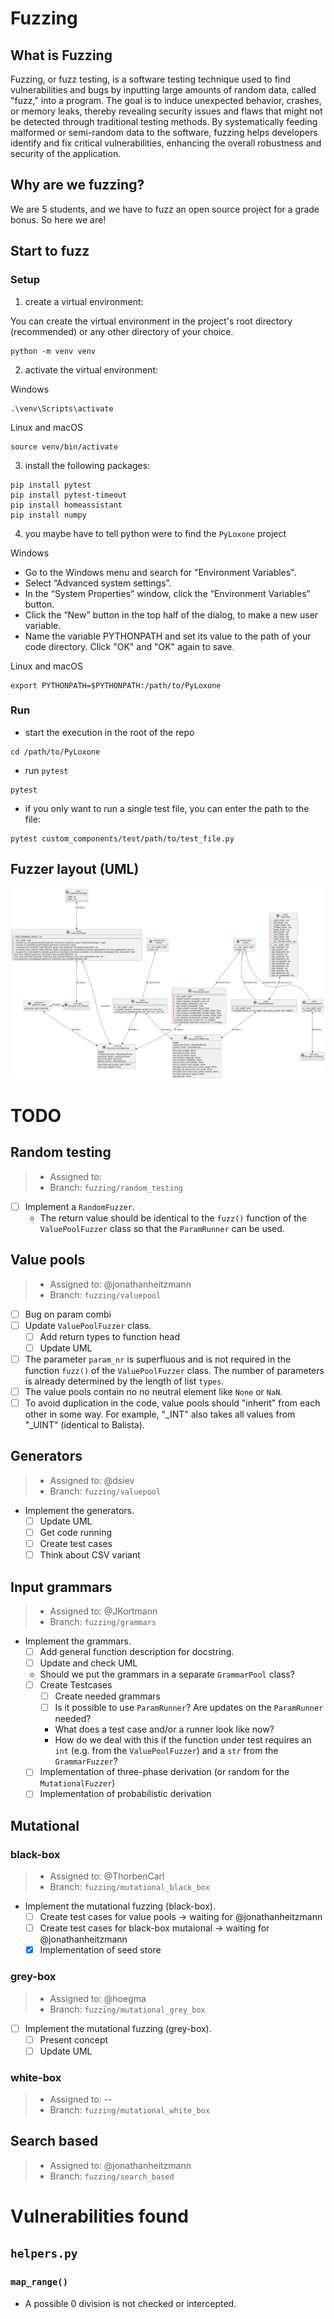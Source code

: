 # Fuzzing
## What is Fuzzing
Fuzzing, or fuzz testing, is a software testing technique used to find vulnerabilities and bugs by inputting large amounts of random data, called "fuzz," into a program. 
The goal is to induce unexpected behavior, crashes, or memory leaks, thereby revealing security issues and flaws that might not be detected through traditional testing methods. 
By systematically feeding malformed or semi-random data to the software, fuzzing helps developers identify and fix critical vulnerabilities, enhancing the overall robustness and security of the application.

## Why are we fuzzing?
We are 5 students, and we have to fuzz an open source project for a grade bonus. 
So here we are!

## Start to fuzz
### Setup
1. create a virtual environment:

You can create the virtual environment in the project's root directory (recommended) or any other directory of your choice.
```shell
python -m venv venv
```
2. activate the virtual environment:

Windows
```shell
.\venv\Scripts\activate
```

Linux and macOS
```shell
source venv/bin/activate
```

3.  install the following packages:
```shell
pip install pytest
pip install pytest-timeout
pip install homeassistant
pip install numpy
```
4. you maybe have to tell python were to find the `PyLoxone` project 

Windows
- Go to the Windows menu and search for "Environment Variables".
- Select “Advanced system settings”.
- In the “System Properties” window, click the “Environment Variables” button.
- Click the “New” button in the top half of the dialog, to make a new user variable.
- Name the variable PYTHONPATH and set its value to the path of your code directory. Click "OK" and "OK" again to save.

Linux and macOS
```shell
export PYTHONPATH=$PYTHONPATH:/path/to/PyLoxone
```
### Run
- start the execution in the root of the repo
```shell
cd /path/to/PyLoxone
```
- run `pytest`
```shell
pytest
```
- if you only want to run a single test file, you can enter the path to the file:
```shell
pytest custom_components/test/path/to/test_file.py
```

## Fuzzer layout (UML)
![fuzzer_overview](fuzzer_overview.svg)

# TODO
## Random testing 
> - Assigned to:
> - Branch: `fuzzing/random_testing`
- [ ] Implement a `RandomFuzzer`.
  - The return value should be identical to the `fuzz()` function of the `ValuePoolFuzzer` class so that the `ParamRunner` can be used.

## Value pools 
> - Assigned to: @jonathanheitzmann
> - Branch: `fuzzing/valuepool`
- [ ] Bug on param combi
- [ ] Update `ValuePoolFuzzer` class.
  - [ ] Add return types to function head
  - [ ] Update UML
- [ ] The parameter `param_nr` is superfluous and is not required in the function `fuzz()` of the `ValuePoolFuzzer` class. The number of parameters is already determined by the length of list `types`.
- [ ] The value pools contain no no neutral element like `None` or `NaN`. 
- [ ] To avoid duplication in the code, value pools should "inherit" from each other in some way.  For example, "_INT" also takes all values from "_UINT" (identical to Balista).

## Generators
> - Assigned to: @dsiev
> - Branch: `fuzzing/valuepool`
- Implement the generators.
  - [ ] Update UML
  - [ ] Get code running
  - [ ] Create test cases
  - [ ] Think about CSV variant 

## Input grammars
> - Assigned to: @JKortmann
> - Branch: `fuzzing/grammars`
- Implement the grammars.
  - [ ] Add general function description for docstring.
  - [ ] Update and check UML
  - Should we put the grammars in a separate `GrammarPool` class?
  - [ ] Create Testcases
    - [ ] Create needed grammars
    - [ ] Is it possible to use `ParamRunner`? Are updates on the `ParamRunner` needed?
    - What does a test case and/or a runner look like now? 
    - How do we deal with this if the function under test requires an `int` (e.g. from the `ValuePoolFuzzer`) and a `str` from the `GrammarFuzzer`?
  - [ ] Implementation of three-phase derivation (or random for the `MutationalFuzzer`)
  - [ ] Implementation of probabilistic derivation

## Mutational 
### black-box
> - Assigned to: @ThorbenCarl
> - Branch: `fuzzing/mutational_black_box`
- Implement the mutational fuzzing (black-box).
  - [ ] Create test cases for value pools -> waiting for @jonathanheitzmann
  - [ ] Create test cases for black-box mutaional -> waiting for @jonathanheitzmann
  - [x] Implementation of seed store

### grey-box
> - Assigned to: @hoegma
> - Branch: `fuzzing/mutational_grey_box`
- [ ] Implement the mutational fuzzing (grey-box).
  - [ ] Present concept
  - [ ] Update UML

### white-box
> - Assigned to: --
> - Branch: `fuzzing/mutational_white_box`

## Search based
> - Assigned to: @jonathanheitzmann
> - Branch: `fuzzing/search_based`

# Vulnerabilities found
## `helpers.py`
### `map_range()`
- A possible 0 division is not checked or intercepted.